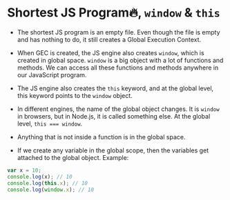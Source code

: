 # Shortest JS Program🔥, `window` & `this`

- The shortest JS program is an empty file. Even though the file is empty and has nothing to do, it still creates a Global Execution Context.

- When GEC is created, the JS engine also creates `window`, which is created in global space. `window` is a big object with a lot of functions and methods. We can access all these functions and methods anywhere in our JavaScript program.

- The JS engine also creates the `this` keyword, and at the global level, this keyword points to the `window` object.

- In different engines, the name of the global object changes. It is `window` in browsers, but in Node.js, it is called something else. At the global level, `this === window`.

- Anything that is not inside a function is in the global space.

- If we create any variable in the global scope, then the variables get attached to the global object. Example:

```js
var x = 10;
console.log(x); // 10
console.log(this.x); // 10
console.log(window.x); // 10
```
